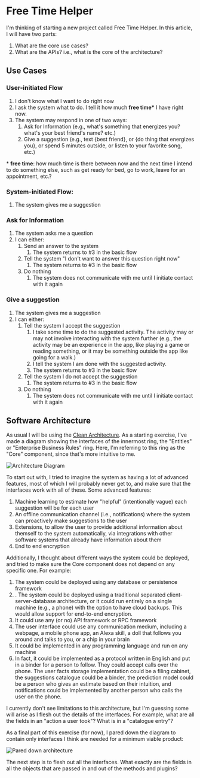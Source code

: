 # Free Time Helper

I'm thinking of starting a new project called Free Time Helper. In this article, I will have two parts:

1. What are the core use cases?
2. What are the APIs? i.e., what is the core of the architecture?

## Use Cases

### User-initiated Flow

1. I don't know what I want to do right now
1. I ask the system what to do. I tell it how much **free time\*** I have right now.
1. The system may respond in one of two ways:
   1. Ask for Information (e.g., what's something that energizes you? what's your best friend's name? etc.)
   1. Give a suggestion (e.g., text {best friend}, or {do thing that energizes you}, or spend 5 minutes outside, or listen to your favorite song, etc.)

\* **free time**: how much time is there between now and the next time I intend to do something else, such as get ready for bed, go to work, leave for an appointment, etc.?

### System-initiated Flow:

1. The system gives me a suggestion

### Ask for Information

1. The system asks me a question
1. I can either:
   1. Send an answer to the system
      1. The system returns to #3 in the basic flow
   1. Tell the system "I don't want to answer this question right now"
      1. The system returns to #3 in the basic flow
   1. Do nothing
      1. The system does not communicate with me until I initiate contact with it again

### Give a suggestion

1. The system gives me a suggestion
1. I can either:
   1. Tell the system I accept the suggestion
      1. I take some time to do the suggested activity. The activity may or may not involve interacting with the system further (e.g., the activity may be an experience in the app, like playing a game or reading something, or it may be something outside the app like going for a walk.)
      1. I tell the system I am done with the suggested activity.
      1. The system returns to #3 in the basic flow
   1. Tell the system I do not accept the suggestion
      1. The system returns to #3 in the basic flow
   1. Do nothing
      1. The system does not communicate with me until I initiate contact with it again

## Software Architecture

As usual I will be using the [Clean Architecture](https://blog.cleancoder.com/uncle-bob/2012/08/13/the-clean-architecture.html). As a starting exercise, I've made a diagram showing the interfaces of the innermost ring, the "Entities" or "Enterprise Business Rules" ring. Here, I'm referring to this ring as the "Core" component, since that's more intuitive to me.

![Architecture Diagram](https://dev-to-uploads.s3.amazonaws.com/uploads/articles/vmoiu2heil2hzfl1x44r.png)

To start out with, I tried to imagine the system as having a lot of advanced features, most of which I will probably never get to, and make sure that the interfaces work with all of these. Some advanced features:

1. Machine learning to estimate how "helpful" (intentionally vague) each suggestion will be for each user
1. An offline communication channel (i.e., notifications) where the system can proactively make suggestions to the user
1. Extensions, to allow the user to provide additional information about themself to the system automatically, via integrations with other software systems that already have information about them
1. End to end encryption

Additionally, I thought about different ways the system could be deployed, and tried to make sure the Core component does not depend on any specific one. For example:

1. The system could be deployed using any database or persistence framework
1. . The system could be deployed using a traditional separated client-server-database architecture, or it could run entirely on a single machine (e.g., a phone) with the option to have cloud backups. This would allow support for end-to-end encryption.
1. It could use any (or no) API framework or RPC framework
1. The user interface could use any communication medium, including a webpage, a mobile phone app, an Alexa skill, a doll that follows you around and talks to you, or a chip in your brain
1. It could be implemented in any programming language and run on any machine
1. In fact, it could be implemented as a protocol written in English and put in a binder for a person to follow. They could accept calls over the phone. The user facts storage implementation could be a filing cabinet, the suggestions catalogue could be a binder, the prediction model could be a person who gives an estimate based on their intuition, and notifications could be implemented by another person who calls the user on the phone.

I currently don't see limitations to this architecture, but I'm guessing some will arise as I flesh out the details of the interfaces. For example, what are all the fields in an "action a user took"? What is in a "catalogue entry"?

As a final part of this exercise (for now), I pared down the diagram to contain only interfaces I think are needed for a minimum viable product:

![Pared down architecture](https://dev-to-uploads.s3.amazonaws.com/uploads/articles/5ihwu4nvlx8suxoo8tx4.png)

The next step is to flesh out all the interfaces. What exactly are the fields in all the objects that are passed in and out of the methods and plugins?
